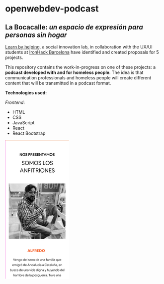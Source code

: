 # openwebdev-podcast

## La Bocacalle: *un espacio de expresión para personas sin hogar*

[Learn by helping](https://learningbyhelping.com/en/?ignorenitro=7c106a18ca3529c8a845b5b145be2bcb), a social innovation lab, in collaboration with 
the UX/UI students at [IronHack Barcelona](https://www.ironhack.com/en/barcelona) have identified and created proposals for 5 projects.

This repository contains the work-in-progress on one of these projects: a **podcast developed with and for homeless people**. The idea is that communication professionals and homeless people will create different content that will be transmitted in a podcast format.  


**Technologies used:**

*Frontend*:  
* HTML
* CSS
* JavaScript
* React
* React Bootstrap


![Example mobile version](https://github.com/Jethet/openwebdev-podcast/blob/main/frontend/public/images/mobile_part.png)
